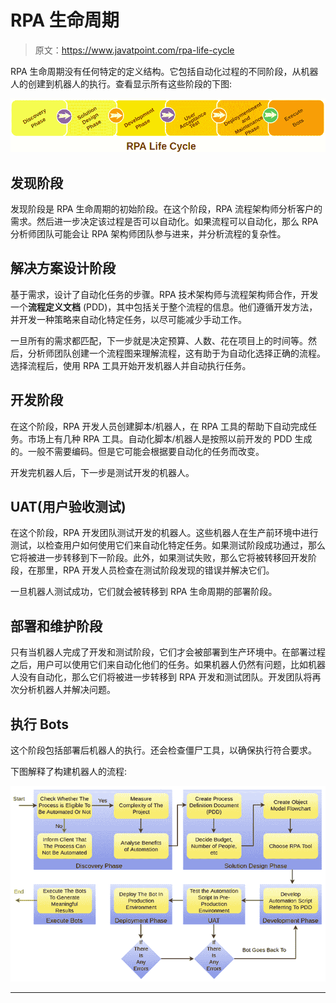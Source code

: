 # RPA 生命周期

> 原文：<https://www.javatpoint.com/rpa-life-cycle>

RPA 生命周期没有任何特定的定义结构。它包括自动化过程的不同阶段，从机器人的创建到机器人的执行。查看显示所有这些阶段的下图:

![RPA Life Cycle](img/3751a8a34b212e2e0031fccffd5b2767.png)

## 发现阶段

发现阶段是 RPA 生命周期的初始阶段。在这个阶段，RPA 流程架构师分析客户的需求。然后进一步决定该过程是否可以自动化。如果流程可以自动化，那么 RPA 分析师团队可能会让 RPA 架构师团队参与进来，并分析流程的复杂性。

## 解决方案设计阶段

基于需求，设计了自动化任务的步骤。RPA 技术架构师与流程架构师合作，开发一个**流程定义文档** (PDD)，其中包括关于整个流程的信息。他们遵循开发方法，并开发一种策略来自动化特定任务，以尽可能减少手动工作。

一旦所有的需求都匹配，下一步就是决定预算、人数、花在项目上的时间等。然后，分析师团队创建一个流程图来理解流程，这有助于为自动化选择正确的流程。选择流程后，使用 RPA 工具开始开发机器人并自动执行任务。

## 开发阶段

在这个阶段，RPA 开发人员创建脚本/机器人，在 RPA 工具的帮助下自动完成任务。市场上有几种 RPA 工具。自动化脚本/机器人是按照以前开发的 PDD 生成的。一般不需要编码。但是它可能会根据要自动化的任务而改变。

开发完机器人后，下一步是测试开发的机器人。

## UAT(用户验收测试)

在这个阶段，RPA 开发团队测试开发的机器人。这些机器人在生产前环境中进行测试，以检查用户如何使用它们来自动化特定任务。如果测试阶段成功通过，那么它将被进一步转移到下一阶段。此外，如果测试失败，那么它将被转移回开发阶段，在那里，RPA 开发人员检查在测试阶段发现的错误并解决它们。

一旦机器人测试成功，它们就会被转移到 RPA 生命周期的部署阶段。

## 部署和维护阶段

只有当机器人完成了开发和测试阶段，它们才会被部署到生产环境中。在部署过程之后，用户可以使用它们来自动化他们的任务。如果机器人仍然有问题，比如机器人没有自动化，那么它们将被进一步转移到 RPA 开发和测试团队。开发团队将再次分析机器人并解决问题。

## 执行 Bots

这个阶段包括部署后机器人的执行。还会检查僵尸工具，以确保执行符合要求。

下图解释了构建机器人的流程:

![RPA Life Cycle](img/9bb492b3d0432027955a4b4c7bbf98bb.png)

* * *